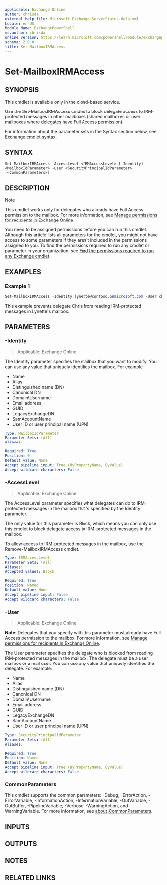 ```yaml
---
applicable: Exchange Online
author: chrisda
external help file: Microsoft.Exchange.ServerStatus-Help.xml
Locale: en-US
Module Name: ExchangePowerShell
ms.author: chrisda
online version: https://learn.microsoft.com/powershell/module/exchangepowershell/set-mailboxirmaccess
schema: 2.0.0
title: Set-MailboxIRMAccess
---
```


# Set-MailboxIRMAccess

## SYNOPSIS
This cmdlet is available only in the cloud-based service.

Use the Set-MailboxIRMAccess cmdlet to block delegate access to IRM-protected messages in other mailboxes (shared mailboxes or user mailboxes where delegates have Full Access permission).

For information about the parameter sets in the Syntax section below, see [Exchange cmdlet syntax](https://learn.microsoft.com/powershell/exchange/exchange-cmdlet-syntax).

## SYNTAX

```
Set-MailboxIRMAccess -AccessLevel <IRMAccessLevel> [-Identity] <MailboxIdParameter> -User <SecurityPrincipalIdParameter> [<CommonParameters>]
```

## DESCRIPTION
> [!NOTE]
> This cmdlet works only for delegates who already have Full Access permission to the mailbox. For more information, see [Manage permissions for recipients in Exchange Online](https://learn.microsoft.com/exchange/recipients-in-exchange-online/manage-permissions-for-recipients).

You need to be assigned permissions before you can run this cmdlet. Although this article lists all parameters for the cmdlet, you might not have access to some parameters if they aren't included in the permissions assigned to you. To find the permissions required to run any cmdlet or parameter in your organization, see [Find the permissions required to run any Exchange cmdlet](https://learn.microsoft.com/powershell/exchange/find-exchange-cmdlet-permissions).

## EXAMPLES

### Example 1
```powershell
Set-MailboxIRMAccess -Identity lynette@contoso.onmicrosoft.com -User chris@contoso.onmicrosoft.com -AccessLevel Block
```

This example prevents delegate Chris from reading IRM-protected messages in Lynette's mailbox.

## PARAMETERS

### -Identity

> Applicable: Exchange Online

The Identity parameter specifies the mailbox that you want to modify. You can use any value that uniquely identifies the mailbox. For example

- Name
- Alias
- Distinguished name (DN)
- Canonical DN
- Domain\\Username
- Email address
- GUID
- LegacyExchangeDN
- SamAccountName
- User ID or user principal name (UPN)

```yaml
Type: MailboxIdParameter
Parameter Sets: (All)
Aliases:

Required: True
Position: 0
Default value: None
Accept pipeline input: True (ByPropertyName, ByValue)
Accept wildcard characters: False
```

### -AccessLevel

> Applicable: Exchange Online

The AccessLevel parameter specifies what delegates can do to IRM-protected messages in the mailbox that's specified by the Identity parameter.

The only value for this parameter is Block, which means you can only use this cmdlet to block delegate access to IRM-protected messages in the mailbox.

To allow access to IRM-protected messages in the mailbox, use the Remove-MailboxIRMAccess cmdlet.

```yaml
Type: IRMAccessLevel
Parameter Sets: (All)
Aliases:
Accepted values: Block

Required: True
Position: Named
Default value: None
Accept pipeline input: False
Accept wildcard characters: False
```

### -User

> Applicable: Exchange Online

**Note**: Delegates that you specify with this parameter must already have Full Access permission to the mailbox. For more information, see [Manage permissions for recipients in Exchange Online](https://learn.microsoft.com/exchange/recipients-in-exchange-online/manage-permissions-for-recipients).

The User parameter specifies the delegate who is blocked from reading IRM-protected messages in the mailbox. The delegate must be a user mailbox or a mail user. You can use any value that uniquely identifies the delegate. For example:

- Name
- Alias
- Distinguished name (DN)
- Canonical DN
- Domain\\Username
- Email address
- GUID
- LegacyExchangeDN
- SamAccountName
- User ID or user principal name (UPN)

```yaml
Type: SecurityPrincipalIdParameter
Parameter Sets: (All)
Aliases:

Required: True
Position: Named
Default value: None
Accept pipeline input: True (ByPropertyName, ByValue)
Accept wildcard characters: False
```

### CommonParameters
This cmdlet supports the common parameters: -Debug, -ErrorAction, -ErrorVariable, -InformationAction, -InformationVariable, -OutVariable, -OutBuffer, -PipelineVariable, -Verbose, -WarningAction, and -WarningVariable. For more information, see [about_CommonParameters](https://go.microsoft.com/fwlink/p/?LinkID=113216).

## INPUTS

## OUTPUTS

## NOTES

## RELATED LINKS
